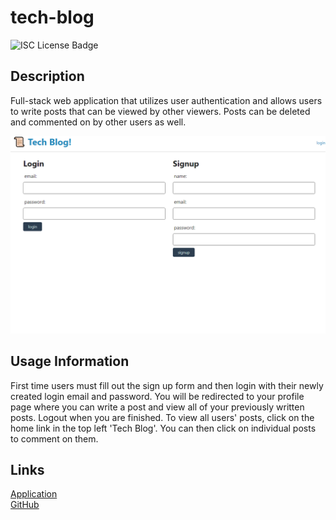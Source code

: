 # tech-blog

![ISC License Badge](https://img.shields.io/badge/License-ISC-blueviolet)

## Description

Full-stack web application that utilizes user authentication and allows users to write posts that can be viewed by other viewers. Posts can be deleted and commented on by other users as well.

![Screenshot of Application](./assets/images/screenshot.png)

## Usage Information

First time users must fill out the sign up form and then login with their newly created login email and password. You will be redirected to your profile page where you can write a post and view all of your previously written posts. Logout when you are finished. To view all users' posts, click on the home link in the top left 'Tech Blog'. You can then click on individual posts to comment on them.

## Links

[Application](https://zachs-tech-blog.onrender.com/)  
 [GitHub](https://github.com/zachraab/tech-blog)
